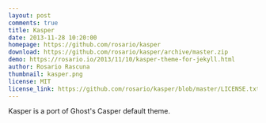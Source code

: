 ```yaml
---
layout: post
comments: true
title: Kasper
date: 2013-11-28 10:20:00
homepage: https://github.com/rosario/kasper
download: https://github.com/rosario/kasper/archive/master.zip
demo: https://rosario.io/2013/11/10/kasper-theme-for-jekyll.html
author: Rosario Rascuna
thumbnail: kasper.png
license: MIT
license_link: https://github.com/rosario/kasper/blob/master/LICENSE.txt
---
```


Kasper is a port of Ghost's Casper default theme.
